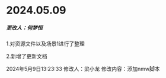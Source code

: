 

# **2024.05.09**

##### 更改人：何梦恒

1.对资源文件以及场景1进行了整理

2.新增了更新文档



2024年5月9日13:23:33
修改人：梁小龙
修改内容：添加nmw脚本


